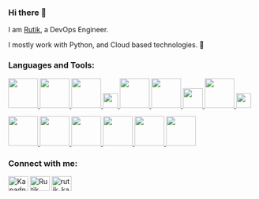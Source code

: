 ### Hi there 👋

I am [Rutik](https://www.linkedin.com/in/rutik-kapadnis-b75800190/), a DevOps Engineer.

I mostly work with Python, and Cloud based technologies. 🚀




<p float="left">
 <h3 align="left">Languages and Tools:</h3>
 
 
  <a href="https://www.jenkins.io/" target="_blank" >
    <img src="https://www.zend.com/sites/default/files/image/2019-09/logo-jenkins.jpg"  height="60" />
  </a>            <a href="https://www.docker.com/" target="_blank" >
    <img src="https://c.tenor.com/z3Vqx6hmE5QAAAAC/whale-docker.gif"  height="60" /> 
  </a>            <a href="https://kubernetes.io/" target="_blank" >
    <img src="https://www.shapeblue.com/wp-content/uploads/2020/12/Kubernetes-logo.png"  height="60" /> 
  </a>             <a href="https://www.redhat.com/en/topics/devops/what-is-ci-cd" target="_blank" >
    <img src="https://gitlab.msu.edu/uploads/-/system/project/avatar/6141/gitlab-ci-cd-logo_2x.png"  height="30" />
  </a>             <a href="https://www.terraform.io/" target="blank" >
    <img src="https://s3-ap-southeast-2.amazonaws.com/content-prod-529546285894/2020/03/tf.png"  height="60" /> 
  </a>             <a href="https://aws.amazon.com/" target="_blank" >
    <img src="https://raw.githubusercontent.com/itsksaurabh/itsksaurabh/master/assets/aws.gif"  height="60" />
  </a>             <a href="https://www.nagios.org/" target="_blank" >
    <img src="https://miro.medium.com/max/736/1*Wv7InsOzfX7gTWZWYd-T2A.png"  height="40" />
  </a>             <a href="https://www.chef.io/" target="_blank" >
    <img src="https://intellyx.com/wp-content/uploads/2019/04/chef-software_facebook-share_min-560x416.png" height="60" />
  </a>             <a href="https://www.selenium.dev/" target="_blank" >
    <img src="https://upload.wikimedia.org/wikipedia/commons/thumb/9/9f/Selenium_logo.svg/2560px-Selenium_logo.svg.png" height="30" />
  </a>
</p>


<p float="left">
 <a href="https://www.ansible.com/" target="blank" >
    <img src="https://upload.wikimedia.org/wikipedia/commons/0/05/Ansible_Logo.png"  height="60" />
 </a>               <a href="https://python.org/" target="_blank" >
    <img src="https://media1.giphy.com/media/KAq5w47R9rmTuvWOWa/giphy.gif"  height="60" />
 </a>               <a href="https://www.w3.org/wiki/The_web_standards_model_-_HTML_CSS_and_JavaScript" target="_blank" >
    <img src="https://raw.githubusercontent.com/itsksaurabh/itsksaurabh/master/assets/html-css-js.png" height="60" />
 </a>               <a href="https://github.com/" target="_blank" >
    <img src="https://media4.giphy.com/media/du3J3cXyzhj75IOgvA/giphy.gif?cid=ecf05e47ly2ckx8fxckeku743n26h2afd81xlke461hl548o&rid=giphy.gif&ct=g"  height="60" />
 </a>               <a href="https://www.arduino.cc/" target="_blank" >
    <img src="https://media1.giphy.com/media/a7Ik5hjrFQuxiPKFZO/200w.gif"  height="60" />
 </a>               <a href="https://www.mongodb.com/" target="_blank" >
    <img src="https://www.logolynx.com/images/logolynx/cf/cf72126a3551b816d617a06ffb01388b.png" height="60" />
 </a>
  
</p>






<h3 align="left">Connect with me:</h3>
<p align="left">
<a href="https://twitter.com/KapadnisRutik" target="blank"><img align="center" src="https://raw.githubusercontent.com/rahuldkjain/github-profile-readme-generator/master/src/images/icons/Social/twitter.svg" alt="KapadnisRutik" height="30" width="40" /></a>          <a href="https://www.linkedin.com/in/rutik-kapadnis-b75800190/" target="blank"><img align="center" src="https://raw.githubusercontent.com/rahuldkjain/github-profile-readme-generator/master/src/images/icons/Social/linked-in-alt.svg" alt="Rutik Kapadnis" height="30" width="40" /></a>          <a href="https://www.instagram.com/rutik_kapadnis_12/" target="blank"><img align="center" src="https://raw.githubusercontent.com/rahuldkjain/github-profile-readme-generator/master/src/images/icons/Social/instagram.svg" alt="rutik_kapadnis_12" height="30" width="40" /></a>
</p>
